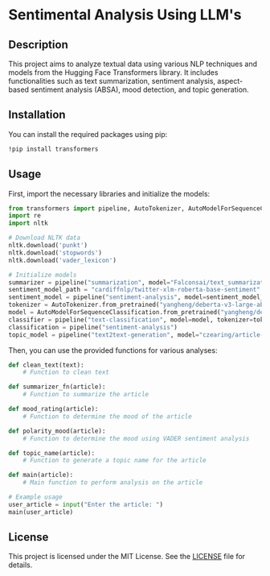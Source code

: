 
# Sentimental Analysis Using LLM's

## Description

This project aims to analyze textual data using various NLP techniques and models from the Hugging Face Transformers library. It includes functionalities such as text summarization, sentiment analysis, aspect-based sentiment analysis (ABSA), mood detection, and topic generation.

## Installation

You can install the required packages using pip:

```bash
!pip install transformers
```

## Usage

First, import the necessary libraries and initialize the models:

```python
from transformers import pipeline, AutoTokenizer, AutoModelForSequenceClassification
import re
import nltk

# Download NLTK data
nltk.download('punkt')
nltk.download('stopwords')
nltk.download('vader_lexicon')

# Initialize models
summarizer = pipeline("summarization", model="Falconsai/text_summarization")
sentiment_model_path = "cardiffnlp/twitter-xlm-roberta-base-sentiment"
sentiment_model = pipeline("sentiment-analysis", model=sentiment_model_path, tokenizer=sentiment_model_path)
tokenizer = AutoTokenizer.from_pretrained("yangheng/deberta-v3-large-absa-v1.1")
model = AutoModelForSequenceClassification.from_pretrained("yangheng/deberta-v3-large-absa-v1.1")
classifier = pipeline("text-classification", model=model, tokenizer=tokenizer)
classification = pipeline("sentiment-analysis")
topic_model = pipeline("text2text-generation", model="czearing/article-title-generator")
```

Then, you can use the provided functions for various analyses:

```python
def clean_text(text):
    # Function to clean text

def summarizer_fn(article):
    # Function to summarize the article

def mood_rating(article):
    # Function to determine the mood of the article

def polarity_mood(article):
    # Function to determine the mood using VADER sentiment analysis

def topic_name(article):
    # Function to generate a topic name for the article

def main(article):
    # Main function to perform analysis on the article

# Example usage
user_article = input("Enter the article: ")
main(user_article)
```

## License

This project is licensed under the MIT License. See the [LICENSE](LICENSE) file for details.
```
